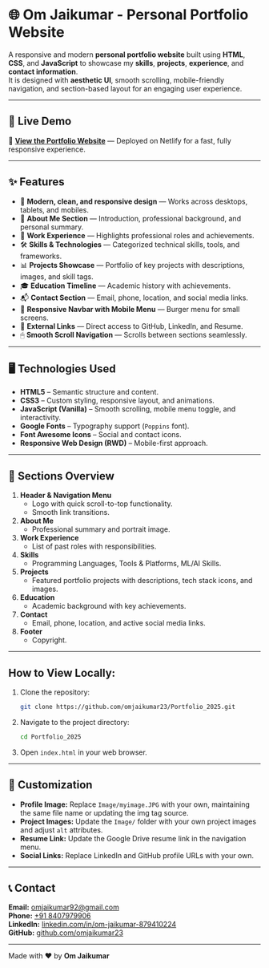 # 🌐 Om Jaikumar - Personal Portfolio Website


A responsive and modern **personal portfolio website** built using **HTML**, **CSS**, and **JavaScript** to showcase my **skills**, **projects**, **experience**, and **contact information**.  
It is designed with **aesthetic UI**, smooth scrolling, mobile-friendly navigation, and section-based layout for an engaging user experience.

---

## 📌 Live Demo

🔗 **[View the Portfolio Website](https://om-jaikumar.netlify.app/)** — Deployed on Netlify for a fast, fully responsive experience.

---

## ✨ Features

- 🎨 **Modern, clean, and responsive design** — Works across desktops, tablets, and mobiles.
- 📄 **About Me Section** — Introduction, professional background, and personal summary.
- 💼 **Work Experience** — Highlights professional roles and achievements.
- 🛠 **Skills & Technologies** — Categorized technical skills, tools, and frameworks.
- 📊 **Projects Showcase** — Portfolio of key projects with descriptions, images, and skill tags.
- 🎓 **Education Timeline** — Academic history with achievements.
- 📬 **Contact Section** — Email, phone, location, and social media links.
- 📱 **Responsive Navbar with Mobile Menu** — Burger menu for small screens.
- 🔗 **External Links** — Direct access to GitHub, LinkedIn, and Resume.
- 🖱 **Smooth Scroll Navigation** — Scrolls between sections seamlessly.

---

## 🖥 Technologies Used

- **HTML5** – Semantic structure and content.
- **CSS3** – Custom styling, responsive layout, and animations.
- **JavaScript (Vanilla)** – Smooth scrolling, mobile menu toggle, and interactivity.
- **Google Fonts** – Typography support (`Poppins` font).
- **Font Awesome Icons** – Social and contact icons.
- **Responsive Web Design (RWD)** – Mobile-first approach.

---

## 📂 Sections Overview

1. **Header & Navigation Menu**
   - Logo with quick scroll-to-top functionality.
   - Smooth link transitions.
2. **About Me**
   - Professional summary and portrait image.
3. **Work Experience**
   - List of past roles with responsibilities.
4. **Skills**
   - Programming Languages, Tools & Platforms, ML/AI Skills.
5. **Projects**
   - Featured portfolio projects with descriptions, tech stack icons, and images.
6. **Education**
   - Academic background with key achievements.
7. **Contact**
   - Email, phone, location, and active social media links.
8. **Footer**
   - Copyright.

---

## How to View Locally:

1. Clone the repository:
   ```bash
   git clone https://github.com/omjaikumar23/Portfolio_2025.git
   ```
2. Navigate to the project directory:
   ```bash
   cd Portfolio_2025
   ```
3. Open `index.html` in your web browser.


---

## 📌 Customization

- **Profile Image:** Replace `Image/myimage.JPG` with your own, maintaining the same file name or updating the img tag source.
- **Project Images:** Update the `Image/` folder with your own project images and adjust `alt` attributes.
- **Resume Link:** Update the Google Drive resume link in the navigation menu.
- **Social Links:** Replace LinkedIn and GitHub profile URLs with your own.

---

## 📞 Contact

**Email:** [omjaikumar92@gmail.com](mailto:omjaikumar92@gmail.com)  
**Phone:** [+91 8407979906](tel:+918407979906)  
**LinkedIn:** [linkedin.com/in/om-jaikumar-879410224](https://www.linkedin.com/in/om-jaikumar-879410224/)  
**GitHub:** [github.com/omjaikumar23](https://github.com/omjaikumar23)  

---

Made with ❤️ by **Om Jaikumar**

